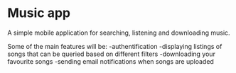 # Music app

A simple mobile application for searching, listening and downloading music.

Some of the main features will be:
	-authentification
	-displaying listings of songs that can be queried based on different filters
	-downloading your favourite songs
	-sending email notifications when songs are uploaded
	